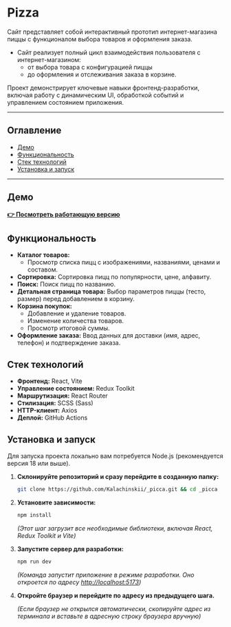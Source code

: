 # Pizza

Сайт представляет собой интерактивный прототип интернет-магазина пиццы с функционалом выбора товаров и оформления заказа.

- Сайт реализует полный цикл взаимодействия пользователя с интернет-магазином:
  - от выбора товара с конфигурацией пиццы
  - до оформления и отслеживания заказа в корзине.

Проект демонстрирует ключевые навыки фронтенд-разработки, включая работу с динамическим UI, обработкой событий и управлением состоянием приложения.

---

## Оглавление

- [Демо](#демо)
- [Функциональность](#функциональность)
- [Стек технологий](#стек-технологий)
- [Установка и запуск](#установка-и-запуск)

---

## Демо

**[👉 Посмотреть работающую версию](https://kalachinskii.github.io/_picca/)**

## Функциональность

- **Каталог товаров:**
  - Просмотр списка пицц с изображениями, названиями, ценами и составом.
- **Сортировка:** Сортировка пицц по популярности, цене, алфавиту.
- **Поиск:** Поиск пицц по названию.
- **Детальная страница товара:** Выбор параметров пиццы (тесто, размер) перед добавлением в корзину.
- **Корзина покупок:**
  - Добавление и удаление товаров.
  - Изменение количества товаров.
  - Просмотр итоговой суммы.
- **Оформление заказа:** Ввод данных для доставки (имя, адрес, телефон) и подтверждение заказа.

## Стек технологий

- **Фронтенд:** React, Vite
- **Управление состоянием:** Redux Toolkit
- **Маршрутизация:** React Router
- **Стилизация:** SCSS (Sass)
- **HTTP-клиент:** Axios
- **Деплой:** GitHub Actions

## Установка и запуск

Для запуска проекта локально вам потребуется Node.js (рекомендуется версия 18 или выше).

1.  **Склонируйте репозиторий и сразу перейдите в созданную папку:**

    ```bash
    git clone https://github.com/Kalachinskii/_picca.git && cd _picca
    ```

2.  **Установите зависимости:**

    ```bash
    npm install
    ```

    _(Этот шаг загрузит все необходимые библиотеки, включая React, Redux Toolkit и Vite)_

3.  **Запустите сервер для разработки:**

    ```bash
    npm run dev
    ```

    _(Команда запустит приложение в режиме разработки. Оно откроется по адресу [http://localhost:5173](http://localhost:5173))_

4.  **Откройте браузер и перейдите по адресу из предыдущего шага.**

    _(Если браузер не открылся автоматически, скопируйте адрес из терминала и вставьте в адресную строку браузера вручную)_
